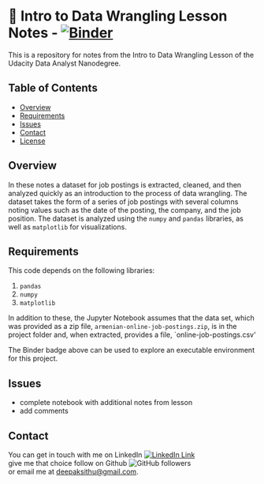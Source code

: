 # :notebook: Intro to Data Wrangling Lesson Notes -  [![Binder](https://mybinder.org/badge_logo.svg)](https://mybinder.org/v2/gh/deepaksithu/Intro_to_Data_Wrangling/master?filepath=Intro%20to%20Data%20Wrangling.ipynb)
This is a repository for notes from the Intro to Data Wrangling Lesson of the Udacity Data Analyst Nanodegree.

## Table of Contents
- [Overview](#overview)
- [Requirements](#requirements) 
- [Issues](#issues) 
- [Contact](#contact)
- [License](#license)

## Overview
In these notes a dataset for job postings is extracted, cleaned, and then analyzed quickly as an introduction to the process of data wrangling. The dataset takes the form of a series of job postings with several columns noting values such as the date of the posting, the company, and the job position. The dataset is analyzed using the `numpy` and `pandas` libraries, as well as `matplotlib` for visualizations.

## Requirements
This code depends on the following libraries:
1. `pandas`
2. `numpy`
3. `matplotlib`

In addition to these, the Jupyter Notebook assumes that the data set, which was provided as a zip file, `armenian-online-job-postings.zip`, is in the project folder and, when extracted, provides a file, `online-job-postings.csv'

The Binder badge above can be used to explore an executable environment for this project.

## Issues

- complete notebook with additional notes from lesson
- add comments

## Contact
You can get in touch with me on LinkedIn [![LinkedIn Link](https://img.shields.io/badge/Connect-deepaksithu-blue.svg?logo=linkedin&longCache=true&style=social&label=Connect
)](https://www.linkedin.com/in/deepaksithu) <br>
give me that choice follow on Github      ![GitHub followers](https://img.shields.io/github/followers/deepaksithu?style=social)<br>
or email me at deepaksithu@gmail.com.
